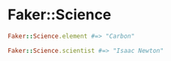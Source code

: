 # Faker::Science

```ruby
Faker::Science.element #=> "Carbon"

Faker::Science.scientist #=> "Isaac Newton"
```
